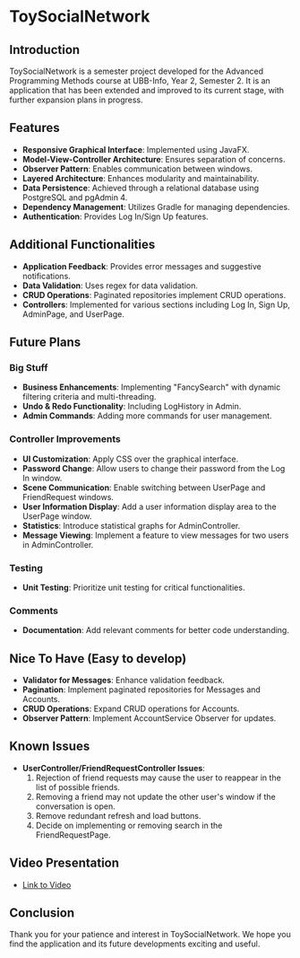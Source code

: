 # ToySocialNetwork

## Introduction
ToySocialNetwork is a semester project developed for the Advanced Programming Methods course at UBB-Info, Year 2, Semester 2. It is an application that has been extended and improved to its current stage, with further expansion plans in progress.

## Features
- **Responsive Graphical Interface**: Implemented using JavaFX.
- **Model-View-Controller Architecture**: Ensures separation of concerns.
- **Observer Pattern**: Enables communication between windows.
- **Layered Architecture**: Enhances modularity and maintainability.
- **Data Persistence**: Achieved through a relational database using PostgreSQL and pgAdmin 4.
- **Dependency Management**: Utilizes Gradle for managing dependencies.
- **Authentication**: Provides Log In/Sign Up features.

## Additional Functionalities
- **Application Feedback**: Provides error messages and suggestive notifications.
- **Data Validation**: Uses regex for data validation.
- **CRUD Operations**: Paginated repositories implement CRUD operations.
- **Controllers**: Implemented for various sections including Log In, Sign Up, AdminPage, and UserPage.

## Future Plans
### Big Stuff
- **Business Enhancements**: Implementing "FancySearch" with dynamic filtering criteria and multi-threading.
- **Undo & Redo Functionality**: Including LogHistory in Admin.
- **Admin Commands**: Adding more commands for user management.

### Controller Improvements
- **UI Customization**: Apply CSS over the graphical interface.
- **Password Change**: Allow users to change their password from the Log In window.
- **Scene Communication**: Enable switching between UserPage and FriendRequest windows.
- **User Information Display**: Add a user information display area to the UserPage window.
- **Statistics**: Introduce statistical graphs for AdminController.
- **Message Viewing**: Implement a feature to view messages for two users in AdminController.

### Testing
- **Unit Testing**: Prioritize unit testing for critical functionalities.

### Comments
- **Documentation**: Add relevant comments for better code understanding.

## Nice To Have (Easy to develop)
- **Validator for Messages**: Enhance validation feedback.
- **Pagination**: Implement paginated repositories for Messages and Accounts.
- **CRUD Operations**: Expand CRUD operations for Accounts.
- **Observer Pattern**: Implement AccountService Observer for updates.

## Known Issues
- **UserController/FriendRequestController Issues**: 
    1. Rejection of friend requests may cause the user to reappear in the list of possible friends.
    2. Removing a friend may not update the other user's window if the conversation is open.
    3. Remove redundant refresh and load buttons.
    4. Decide on implementing or removing search in the FriendRequestPage.

## Video Presentation
- [Link to Video](#)

## Conclusion
Thank you for your patience and interest in ToySocialNetwork. We hope you find the application and its future developments exciting and useful.
```
